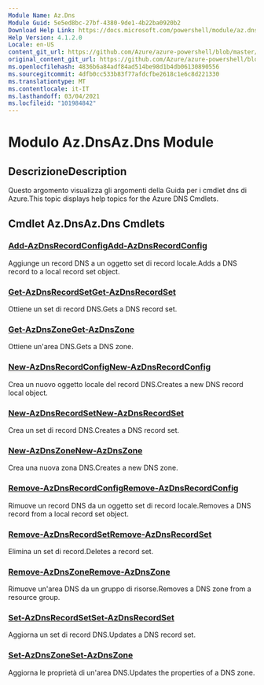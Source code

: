 ```yaml
---
Module Name: Az.Dns
Module Guid: 5e5ed8bc-27bf-4380-9de1-4b22ba0920b2
Download Help Link: https://docs.microsoft.com/powershell/module/az.dns
Help Version: 4.1.2.0
Locale: en-US
content_git_url: https://github.com/Azure/azure-powershell/blob/master/src/Dns/Dns/help/Az.DNS.md
original_content_git_url: https://github.com/Azure/azure-powershell/blob/master/src/Dns/Dns/help/Az.DNS.md
ms.openlocfilehash: 4836b6a84adf84ad514be98d1b4db06130890556
ms.sourcegitcommit: 4dfb0cc533b83f77afdcfbe2618c1e6c8d221330
ms.translationtype: MT
ms.contentlocale: it-IT
ms.lasthandoff: 03/04/2021
ms.locfileid: "101984842"
---
```

# <span data-ttu-id="a6dbe-101">Modulo Az.Dns</span><span class="sxs-lookup"><span data-stu-id="a6dbe-101">Az.Dns Module</span></span>
## <span data-ttu-id="a6dbe-102">Descrizione</span><span class="sxs-lookup"><span data-stu-id="a6dbe-102">Description</span></span>
<span data-ttu-id="a6dbe-103">Questo argomento visualizza gli argomenti della Guida per i cmdlet dns di Azure.</span><span class="sxs-lookup"><span data-stu-id="a6dbe-103">This topic displays help topics for the Azure DNS Cmdlets.</span></span>

## <span data-ttu-id="a6dbe-104">Cmdlet Az.Dns</span><span class="sxs-lookup"><span data-stu-id="a6dbe-104">Az.Dns Cmdlets</span></span>
### [<span data-ttu-id="a6dbe-105">Add-AzDnsRecordConfig</span><span class="sxs-lookup"><span data-stu-id="a6dbe-105">Add-AzDnsRecordConfig</span></span>](Add-AzDnsRecordConfig.md)
<span data-ttu-id="a6dbe-106">Aggiunge un record DNS a un oggetto set di record locale.</span><span class="sxs-lookup"><span data-stu-id="a6dbe-106">Adds a DNS record to a local record set object.</span></span>

### [<span data-ttu-id="a6dbe-107">Get-AzDnsRecordSet</span><span class="sxs-lookup"><span data-stu-id="a6dbe-107">Get-AzDnsRecordSet</span></span>](Get-AzDnsRecordSet.md)
<span data-ttu-id="a6dbe-108">Ottiene un set di record DNS.</span><span class="sxs-lookup"><span data-stu-id="a6dbe-108">Gets a DNS record set.</span></span>

### [<span data-ttu-id="a6dbe-109">Get-AzDnsZone</span><span class="sxs-lookup"><span data-stu-id="a6dbe-109">Get-AzDnsZone</span></span>](Get-AzDnsZone.md)
<span data-ttu-id="a6dbe-110">Ottiene un'area DNS.</span><span class="sxs-lookup"><span data-stu-id="a6dbe-110">Gets a DNS zone.</span></span>

### [<span data-ttu-id="a6dbe-111">New-AzDnsRecordConfig</span><span class="sxs-lookup"><span data-stu-id="a6dbe-111">New-AzDnsRecordConfig</span></span>](New-AzDnsRecordConfig.md)
<span data-ttu-id="a6dbe-112">Crea un nuovo oggetto locale del record DNS.</span><span class="sxs-lookup"><span data-stu-id="a6dbe-112">Creates a new DNS record local object.</span></span>

### [<span data-ttu-id="a6dbe-113">New-AzDnsRecordSet</span><span class="sxs-lookup"><span data-stu-id="a6dbe-113">New-AzDnsRecordSet</span></span>](New-AzDnsRecordSet.md)
<span data-ttu-id="a6dbe-114">Crea un set di record DNS.</span><span class="sxs-lookup"><span data-stu-id="a6dbe-114">Creates a DNS record set.</span></span>

### [<span data-ttu-id="a6dbe-115">New-AzDnsZone</span><span class="sxs-lookup"><span data-stu-id="a6dbe-115">New-AzDnsZone</span></span>](New-AzDnsZone.md)
<span data-ttu-id="a6dbe-116">Crea una nuova zona DNS.</span><span class="sxs-lookup"><span data-stu-id="a6dbe-116">Creates a new DNS zone.</span></span>

### [<span data-ttu-id="a6dbe-117">Remove-AzDnsRecordConfig</span><span class="sxs-lookup"><span data-stu-id="a6dbe-117">Remove-AzDnsRecordConfig</span></span>](Remove-AzDnsRecordConfig.md)
<span data-ttu-id="a6dbe-118">Rimuove un record DNS da un oggetto set di record locale.</span><span class="sxs-lookup"><span data-stu-id="a6dbe-118">Removes a DNS record from a local record set object.</span></span>

### [<span data-ttu-id="a6dbe-119">Remove-AzDnsRecordSet</span><span class="sxs-lookup"><span data-stu-id="a6dbe-119">Remove-AzDnsRecordSet</span></span>](Remove-AzDnsRecordSet.md)
<span data-ttu-id="a6dbe-120">Elimina un set di record.</span><span class="sxs-lookup"><span data-stu-id="a6dbe-120">Deletes a record set.</span></span>

### [<span data-ttu-id="a6dbe-121">Remove-AzDnsZone</span><span class="sxs-lookup"><span data-stu-id="a6dbe-121">Remove-AzDnsZone</span></span>](Remove-AzDnsZone.md)
<span data-ttu-id="a6dbe-122">Rimuove un'area DNS da un gruppo di risorse.</span><span class="sxs-lookup"><span data-stu-id="a6dbe-122">Removes a DNS zone from a resource group.</span></span>

### [<span data-ttu-id="a6dbe-123">Set-AzDnsRecordSet</span><span class="sxs-lookup"><span data-stu-id="a6dbe-123">Set-AzDnsRecordSet</span></span>](Set-AzDnsRecordSet.md)
<span data-ttu-id="a6dbe-124">Aggiorna un set di record DNS.</span><span class="sxs-lookup"><span data-stu-id="a6dbe-124">Updates a DNS record set.</span></span>

### [<span data-ttu-id="a6dbe-125">Set-AzDnsZone</span><span class="sxs-lookup"><span data-stu-id="a6dbe-125">Set-AzDnsZone</span></span>](Set-AzDnsZone.md)
<span data-ttu-id="a6dbe-126">Aggiorna le proprietà di un'area DNS.</span><span class="sxs-lookup"><span data-stu-id="a6dbe-126">Updates the properties of a DNS zone.</span></span>

